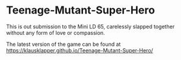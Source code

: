 # Teenage-Mutant-Super-Hero
This is out submission to the Mini LD 65, carelessly slapped together without any form of love or compassion.

The latest version of the game can be found at https://klausklapper.github.io/Teenage-Mutant-Super-Hero/
